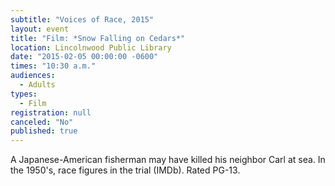 ```yaml
---
subtitle: "Voices of Race, 2015"
layout: event
title: "Film: *Snow Falling on Cedars*"
location: Lincolnwood Public Library
date: "2015-02-05 00:00:00 -0600"
times: "10:30 a.m."
audiences: 
  - Adults
types: 
  - Film
registration: null
canceled: "No"
published: true
---
```


A Japanese-American fisherman may have killed his neighbor Carl at sea. In the 1950's, race figures in the trial (IMDb). Rated PG-13.